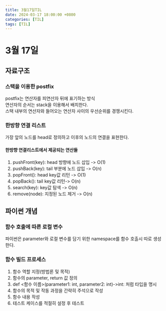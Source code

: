 ```yaml
---
title: 3월17일TIL
date: 2024-03-17 18:00:00 +0800
categories: [TIL]
tags: [TIL]  
---
```


# 3월 17일 

## 자료구조
### 스택을 이용한 postfix
postfix는 연산자를 피연산자 뒤에 표기하는 방식 <br>
연산자의 순서는 stack을 이용해서 배치한다.<br>
스택 내부의 연산자와 들어오는 연산자 사이의 우선순위를 경쟁시킨다.
### 한방향 연결 리스트
가장 앞의 노드를 head로 정의하고 이후의 노드의 연결을 표현한다.<br>
#### 한방향 연결리스트에서 제공되는 연산들
1. pushFront(key): head 방향에 노드 삽입 -> O(1)
2. pushBack(key): tail 부분에 노드 삽입 -> O(n)
3. popFront(): head key값 리턴 -> O(1)
4. popBack(): tail key값 리턴-> O(n)
5. search(key): key값 탐색 -> O(n)
6. remove(node): 지정된 노드 제거 -> O(n)

## 파이썬 개념
### 함수 호출에 따른 로컬 변수
파이썬은 parameter와 로컬 변수를 담기 위한 namespace를 함수 호출시 따로 생성한다.
### 함수 빌드 프로세스
1. 함수 역할 지정(방법론 및 목적)
2. 함수의 parameter, return 값 정의
3. def <함수 이름>(parameter1: int, parameter2: int)->int: 처럼 타입을 명시
4. 함수의 목적 및 작동 과정을 간략히 주석으로 작성
5. 함수 내용 작성
6. 테스트 케이스를 적절히 설정 후 테스트